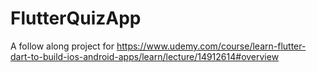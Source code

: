 # FlutterQuizApp
A follow along project for https://www.udemy.com/course/learn-flutter-dart-to-build-ios-android-apps/learn/lecture/14912614#overview
